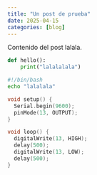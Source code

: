 ```yaml
---
title: "Un post de prueba"
date: 2025-04-15
categories: [blog]
---
```


Contenido del post lalala.

```python
def hello():
    print("lalalalala")
```

```sh
#!/bin/bash
echo "lalalala"
```

```cpp
void setup() {
  Serial.begin(9600);
  pinMode(13, OUTPUT);
}

void loop() {
  digitalWrite(13, HIGH);
  delay(500);
  digitalWrite(13, LOW);
  delay(500);
}
```
